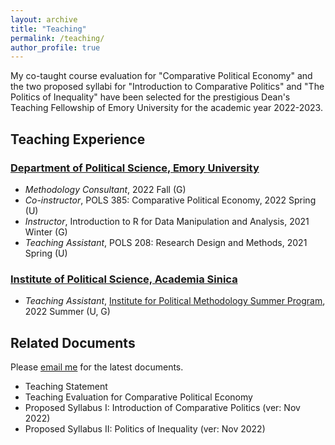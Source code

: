 ```yaml
---
layout: archive
title: "Teaching"
permalink: /teaching/
author_profile: true
---
```


My co-taught course evaluation for "Comparative Political Economy" and the two proposed syllabi for "Introduction to Comparative Politics" and "The Politics of Inequality" have been selected for the prestigious Dean's Teaching Fellowship of Emory University for the academic year 2022-2023. 

## Teaching Experience


### [Department of Political Science, Emory University](http://polisci.emory.edu/home/)
* _Methodology Consultant_, 2022 Fall (G)
* _Co-instructor_, POLS 385: Comparative Political Economy, 2022 Spring (U)
* _Instructor_, Introduction to R for Data Manipulation and Analysis, 2021 Winter (G)
* _Teaching Assistant_, POLS 208: Research Design and Methods, 2021 Spring (U)

### [Institute of Political Science, Academia Sinica](https://www.ipsas.sinica.edu.tw/en/)
* _Teaching Assistant_, [Institute for Political Methodology Summer Program](http://www.ipmasia.org/), 2022 Summer (U, G)


## Related Documents
Please [email me](mailto:hsu.yumin.wang@emory.edu) for the latest documents.

* Teaching Statement 
* Teaching Evaluation for Comparative Political Economy
* Proposed Syllabus I: Introduction of Comparative Politics (ver: Nov 2022)
* Proposed Syllabus II: Politics of Inequality (ver: Nov 2022)
